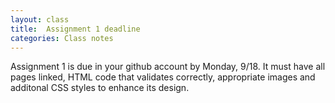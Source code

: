 ```yaml
---
layout: class
title:  Assignment 1 deadline
categories: Class notes
---
```


Assignment 1 is due in your github account by Monday, 9/18. It must have all pages linked, HTML code that validates correctly, appropriate images and additonal CSS styles to enhance its design.  
